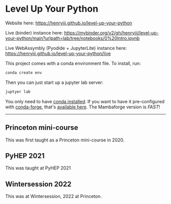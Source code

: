 # Level Up Your Python

Website here: <https://henryiii.github.io/level-up-your-python>

Live (binder) instance here: <https://mybinder.org/v2/gh/henryiii/level-up-your-python/main?urlpath=lab/tree/notebooks/0%20Intro.ipynb>

Live WebAssymbly (Pyodide + JupyterLite) instance here: <https://henryiii.github.io/level-up-your-python/live>

This project comes with a conda environment file. To install, run:

```bash
conda create env
```

Then you can just start up a jupyter lab server:

```bash
juptyer lab
```

You only need to have [conda installed](https://docs.conda.io/en/latest/miniconda.html). If you want to have it pre-configured with [conda-forge](https://conda-forge.org/), that's [available here](https://github.com/conda-forge/miniforge). The Mambaforge version is _FAST_!

---

## Princeton mini-course

This was first taught as a Princeton mini-course in 2020.

## PyHEP 2021

This was taught at PyHEP 2021

## Wintersession 2022

This was at Wintersession, 2022 at Princeton.

